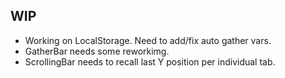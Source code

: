 ## WIP

- Working on LocalStorage. Need to add/fix auto gather vars.
- GatherBar needs some reworkimg.
- ScrollingBar needs to recall last Y position per individual tab.